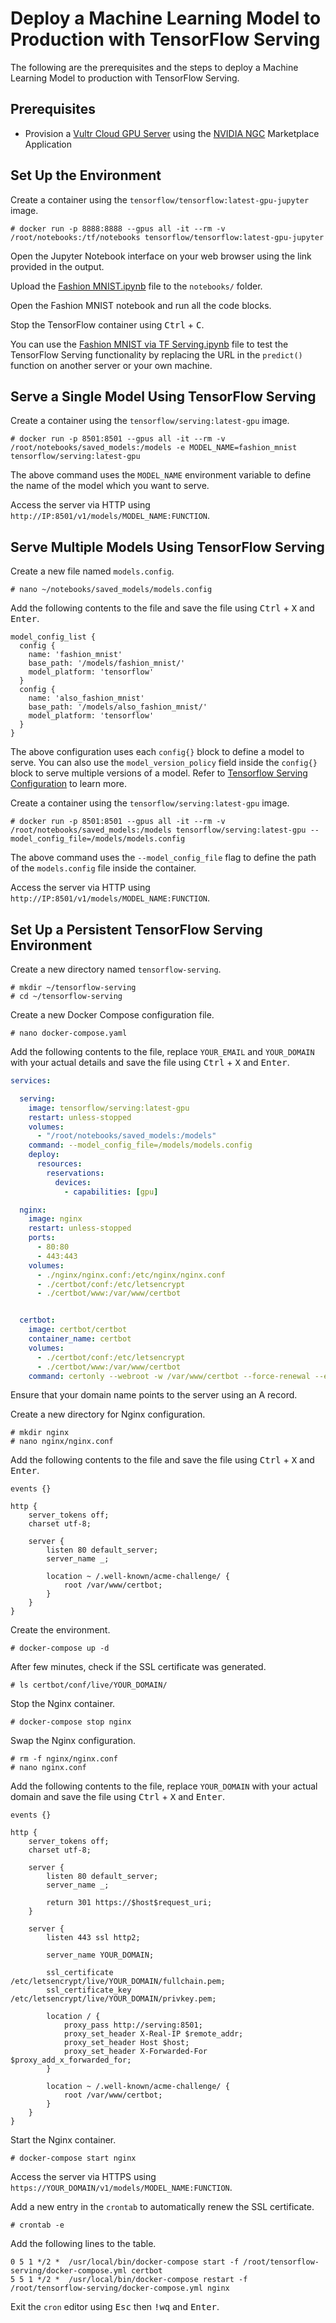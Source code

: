 # Deploy a Machine Learning Model to Production with TensorFlow Serving

The following are the prerequisites and the steps to deploy a Machine Learning Model to production with TensorFlow Serving.

## Prerequisites

* Provision a [Vultr Cloud GPU Server](https://my.vultr.com/deploy/?cloudgpu) using the [NVIDIA NGC](https://www.vultr.com/marketplace/apps/nvidia-ngc/) Marketplace Application

## Set Up the Environment

Create a container using the `tensorflow/tensorflow:latest-gpu-jupyter` image.

```console
# docker run -p 8888:8888 --gpus all -it --rm -v /root/notebooks:/tf/notebooks tensorflow/tensorflow:latest-gpu-jupyter
```

Open the Jupyter Notebook interface on your web browser using the link provided in the output.

Upload the [Fashion MNIST.ipynb](Fashion%20MNIST.ipynb) file to the `notebooks/` folder.

Open the Fashion MNIST notebook and run all the code blocks.

Stop the TensorFlow container using <kbd>Ctrl</kbd> + <kbd>C</kbd>.

You can use the [Fashion MNIST via TF Serving.ipynb](Fashion%20MNIST%20via%20TF%20Serving.ipynb) file to test the TensorFlow Serving functionality by replacing the URL in the `predict()` function on another server or your own machine.

## Serve a Single Model Using TensorFlow Serving

Create a container using the `tensorflow/serving:latest-gpu` image.

```console
# docker run -p 8501:8501 --gpus all -it --rm -v /root/notebooks/saved_models:/models -e MODEL_NAME=fashion_mnist tensorflow/serving:latest-gpu
```

The above command uses the `MODEL_NAME` environment variable to define the name of the model which you want to serve.

Access the server via HTTP using `http://IP:8501/v1/models/MODEL_NAME:FUNCTION`.

## Serve Multiple Models Using TensorFlow Serving

Create a new file named `models.config`.

```console
# nano ~/notebooks/saved_models/models.config
```

Add the following contents to the file and save the file using <kbd>Ctrl</kbd> + <kbd>X</kbd> and <kbd>Enter</kbd>.

```code
model_config_list {
  config {
    name: 'fashion_mnist'
    base_path: '/models/fashion_mnist/'
    model_platform: 'tensorflow'
  }
  config {
    name: 'also_fashion_mnist'
    base_path: '/models/also_fashion_mnist/'
    model_platform: 'tensorflow'
  }
}
```

The above configuration uses each `config{}` block to define a model to serve. You can also use the `model_version_policy` field inside the `config{}` block to serve multiple versions of a model. Refer to [Tensorflow Serving Configuration](https://www.tensorflow.org/tfx/serving/serving_config#serving_a_specific_version_of_a_model) to learn more.

Create a container using the `tensorflow/serving:latest-gpu` image.

```console
# docker run -p 8501:8501 --gpus all -it --rm -v /root/notebooks/saved_models:/models tensorflow/serving:latest-gpu --model_config_file=/models/models.config
```

The above command uses the `--model_config_file` flag to define the path of the `models.config` file inside the container.

Access the server via HTTP using `http://IP:8501/v1/models/MODEL_NAME:FUNCTION`.


## Set Up a Persistent TensorFlow Serving Environment

Create a new directory named `tensorflow-serving`.

```console
# mkdir ~/tensorflow-serving
# cd ~/tensorflow-serving
```

Create a new Docker Compose configuration file.

```console
# nano docker-compose.yaml
```

Add the following contents to the file, replace `YOUR_EMAIL` and `YOUR_DOMAIN` with your actual details and save the file using <kbd>Ctrl</kbd> + <kbd>X</kbd> and <kbd>Enter</kbd>.

```yaml
services:

  serving:
    image: tensorflow/serving:latest-gpu
    restart: unless-stopped
    volumes:
      - "/root/notebooks/saved_models:/models"
    command: --model_config_file=/models/models.config
    deploy:
      resources:
        reservations:
          devices:
            - capabilities: [gpu]

  nginx:
    image: nginx
    restart: unless-stopped
    ports:
      - 80:80
      - 443:443
    volumes:
      - ./nginx/nginx.conf:/etc/nginx/nginx.conf
      - ./certbot/conf:/etc/letsencrypt
      - ./certbot/www:/var/www/certbot


  certbot:
    image: certbot/certbot
    container_name: certbot
    volumes:
      - ./certbot/conf:/etc/letsencrypt
      - ./certbot/www:/var/www/certbot
    command: certonly --webroot -w /var/www/certbot --force-renewal --email YOUR_EMAIL -d YOUR_DOMAIN --agree-tos
```

Ensure that your domain name points to the server using an A record.

Create a new directory for Nginx configuration.

```console
# mkdir nginx
# nano nginx/nginx.conf
```

Add the following contents to the file and save the file using <kbd>Ctrl</kbd> + <kbd>X</kbd> and <kbd>Enter</kbd>.

```nginx
events {}

http {
    server_tokens off;
    charset utf-8;

    server {
        listen 80 default_server;
        server_name _;

        location ~ /.well-known/acme-challenge/ {
            root /var/www/certbot;
        }
    }
}
```

Create the environment.

```console
# docker-compose up -d
```

After few minutes, check if the SSL certificate was generated.

```console
# ls certbot/conf/live/YOUR_DOMAIN/
```

Stop the Nginx container.

```console
# docker-compose stop nginx
```

Swap the Nginx configuration.

```console
# rm -f nginx/nginx.conf
# nano nginx.conf
```

Add the following contents to the file, replace `YOUR_DOMAIN` with your actual domain and save the file using <kbd>Ctrl</kbd> + <kbd>X</kbd> and <kbd>Enter</kbd>.

```nginx
events {}

http {
    server_tokens off;
    charset utf-8;

    server {
        listen 80 default_server;
        server_name _;

        return 301 https://$host$request_uri;
    }

    server {
        listen 443 ssl http2;

        server_name YOUR_DOMAIN;

        ssl_certificate     /etc/letsencrypt/live/YOUR_DOMAIN/fullchain.pem;
        ssl_certificate_key /etc/letsencrypt/live/YOUR_DOMAIN/privkey.pem;

        location / {
            proxy_pass http://serving:8501;
            proxy_set_header X-Real-IP $remote_addr;
            proxy_set_header Host $host;
            proxy_set_header X-Forwarded-For $proxy_add_x_forwarded_for;
        }

        location ~ /.well-known/acme-challenge/ {
            root /var/www/certbot;
        }
    }
}
```

Start the Nginx container.

```console
# docker-compose start nginx
```

Access the server via HTTPS using `https://YOUR_DOMAIN/v1/models/MODEL_NAME:FUNCTION`.

Add a new entry in the `crontab` to automatically renew the SSL certificate.

```console
# crontab -e
```

Add the following lines to the table.

```cron
0 5 1 */2 *  /usr/local/bin/docker-compose start -f /root/tensorflow-serving/docker-compose.yml certbot
5 5 1 */2 *  /usr/local/bin/docker-compose restart -f /root/tensorflow-serving/docker-compose.yml nginx
```

Exit the `cron` editor using <kbd>Esc</kbd> then <kbd>!wq</kbd> and <kbd>Enter</kbd>.
